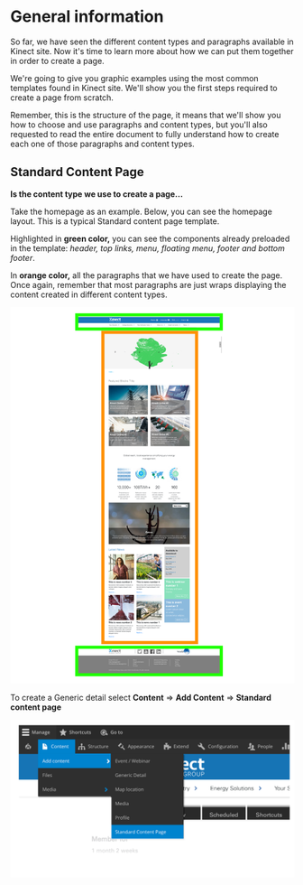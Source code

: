 # General information

So far, we have seen the different content types and paragraphs available in Kinect site. Now it's time to learn more about how we can put them together in order to create a page. 

We're going to give you graphic examples using the most common templates found in Kinect site. We'll show you the first steps required to create a page from scratch. 

Remember, this is the structure of the page, it means that we'll show you how to choose and use paragraphs and content types, but you'll also requested to read the entire document to fully understand how to create each one of those paragraphs and content types. 

## **Standard Content Page** 

**Is the content type we use to create a page...**

Take the homepage as an example. Below, you can see the homepage layout. This is a typical Standard content page template. 

Highlighted in **green color,** you can see the components already preloaded in the template: _header, top links, menu, floating menu, footer and bottom footer_. 

In **orange color,** all the paragraphs that we have used to create the page. Once again, remember that most paragraphs are just wraps displaying the content created in different content types. 

![](../.gitbook/assets/general_homepage_mesa-de-trabajo-1.png)

To create a Generic detail select **Content** =&gt; **Add Content** =&gt; **Standard content page**

![](../.gitbook/assets/menu_scp.png)

